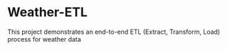 # Weather-ETL
This project demonstrates an end-to-end ETL (Extract, Transform, Load) process for weather data
